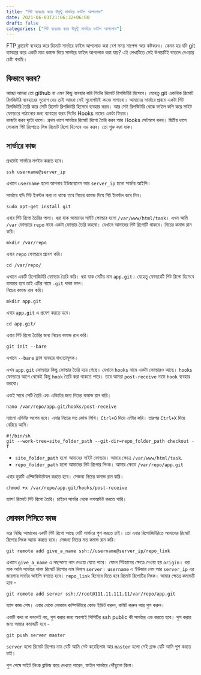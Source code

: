 ```yaml
---
title: "গিট ব্যবহার করে উবুন্টু সার্ভারে ফাইল আপলোড"
date: 2021-06-03T21:06:32+06:00
draft: false
categories: ["গিট ব্যবহার করে উবুন্টু সার্ভারে ফাইল আপলোড"]
---
```


FTP ক্লায়েন্ট ব্যবহার করে রিমোট সার্ভারে ফাইল আপলোড করা বেশ সময় সাপেক্ষ আর কষ্টকরও। কেমন হয় যদি git ব্যাবহার করে একটি মাত্র কমান্ড দিয়ে সার্ভারে ফাইল আপলোড করা যায়? এই লেখাটিতে সেই উপায়টিই বাতলে দেওয়ার চেষ্টা করছি।

## কিভাবে করব?
আচ্ছা আমরা তো github বা এমন কিছু ব্যবহার করি গিটের রিমোট রিপজিটরি হিসেবে। যেহেতু git একাধিক রিমোট রিপজিটরি ব্যবহারের সুযোগ দেয় তাই আমরা সেই সুযোগটাই কাজে লাগাবো। আমাদের সার্ভারে প্রথমে একটা গিট রিপজিটরি তৈরি করে সেটি রিমোট রিপজিটরি হিসেবে ব্যবহার করব। আর সেই রিপজিটরি থেকে ফাইল কপি করে সাইট ফোল্ডারে পাঠানোর জন্য ব্যাবহার করব গিটের Hooks নামের একটা ফিচার।  
কাজটা করব দুটো ধাপে। প্রথম ধাপে সার্ভারে রিমোট রিপো তৈরি করব আর Hooks সেটআপ করব। দ্বিতীয় ধাপে লোকাল গিট রিপোতে লিঙ্ক রিমোট রিপো হিসেবে এড করব।  তো শুরু করা যাক।

## সার্ভারে কাজ
প্রথমেই সার্ভারে লগইন করতে হবে।
```
ssh username@server_ip
```
এখানে `username` হলো আপনার ইউজারনেম আর `server_ip` হলো সার্ভার আইপি।

সার্ভারে যদি গিট ইনস্টল করা না থাকে তবে নিচের কমান্ড দিযে গিট ইনস্টল করে নিন।
```
sudo apt-get install git
```

এবার গিট রিপো তৈরির পালা। ধরা যাক আমাদের সাইট ফোল্ডার হলো `/var/www/html/task`। এখন আমি `/var` ফোল্ডারে `repo` নামে একটা ফোল্ডার তৈরি করবো। যেখানে আমাদের গিট রিপোটি থাকবে। নিচের কমান্ড রান করি।
```
mkdir /var/repo
```
এবার `repo` ফোল্ডারে প্রবেশ করি।
```
cd /var/repo/
```
এখানে একটি রিপোজিটরি ফোল্ডার তৈরি করি। ধরা যাক সেটির নাম `app.git`। যেহেতু ফোল্ডারটি গিট রিপো হিসেবে ব্যবহার হবে তাই এটির নামে `.git` থাকা ভাল।  
নিচের কমান্ড রান করি।
```
mkdir app.git
```
এবার `app.git` এ প্রবেশ করতে হবে।
```
cd app.git/
```
এবার গিট রিপো তৈরির জন্য নিচের কমান্ড রান করি।
```
git init --bare
```
এখানে `--bare` ফ্লাগ ব্যবহার বাধ্যতামূলক।  

এখন `app.git` ফোল্ডারে কিছু ফোল্ডার তৈরি হয়ে গেছে। যেখানে `hooks` নামে একটা ফোল্ডারও আছে। `hooks` ফোল্ডারে আগে থেকেই কিছু `hook` তৈরি করা থাকতে পারে। তবে আমরা `post-receive` নামে `hook` ব্যবহার করবো।   

একই সাথে সেটি তৈরি এবং এডিটের জন্য নিচের কমান্ড রান করি।
```
nano /var/repo/app.git/hooks/post-receive
```
ন্যানো এডিটর অপেন হবে। এবার নিচের মত কোড লিখি। `Ctrl+O` দিয়ে এন্টার করি। তারপর `Ctrl+X` দিয়ে বেরিয়ে আসি।
```
#!/bin/sh
git --work-tree=site_folder_path --git-dir=repo_folder_path checkout -f
```
* `site_folder_path` হলো আমাদের সাইট ফোল্ডার। আমার ক্ষেত্রে `/var/www/html/task`.
* `repo_folder_path` হলো আমাদের গিট রিপোর লিংক। আমার ক্ষেত্রে  `/var/repo/app.git`

এবার হুকটি এক্জিকিউটেবল করতে হবে। সেজন্য নিচের কমান্ড রান করি।
```
chmod +x /var/repo/app.git/hooks/post-receive
```

ব্যাস! রিমোট গিট রিপো তৈরি। চাইলে সার্ভার থেকে লগআউট করতে পারি।

## লোকাল পিসিতে কাজ
ধরে নিচ্ছি আমাদের একটি গিট রিপো আছে যেটি সার্ভারে পুশ করতে চাই। তো এবার রিপোজিটরিতে আমাদের রিমোট রিপোর লিংক অ্যাড করতে হবে। সেজন্য নিচের মত কমান্ড রান করি।
```
git remote add give_a_name ssh://username@server_ip/repo_link
```

এখানে `give_a_name` এ পছন্দমত নাম দেওয়া যেতে পারে। যেমন গিটহাবের ক্ষেত্রে দেওয়া হয় `origin`। ধরা যাক আমি সার্ভারে থাকা রিমোট রিপোর নাম দিলাম `server`। `username` এ ইউজার নেম আর `server_ip` এর জায়গায় সার্ভার আইপি বসাতে হবে। `repo_link` হিসেবে দিতে হবে রিমোট রিপোটির লিংক। আমার ক্ষেত্রে কমান্ডটি হবে -
```
git remote add server ssh://root@111.11.111.11/var/repo/app.git
```
ব্যাস কাজ শেষ। এবার থেকে লোকাল কম্পিউটারে কোড ইডিট করুন, কমিট করুন আর পুশ করুন।  

একটি কথা না বললেই নয়, পুশ করার জন্য অবশ্যই পিসিটির ssh public কী সার্ভারে এড করতে হবে। পুশ করার জন্য আমার কমান্ডটি হবে -
```
git push server master
```
`server` হলো রিমোট রিপোর নাম যেটি আমি সেট করেছিলাম আর `master` হলো সেই ব্রাঞ্চ যেটি আমি পুশ করতে চাই।

পুশ শেষে সাইট লিংক ব্রাউজ করে দেখতে পারেন, ফাইল সার্ভারে পৌঁছুলো কিনা।


